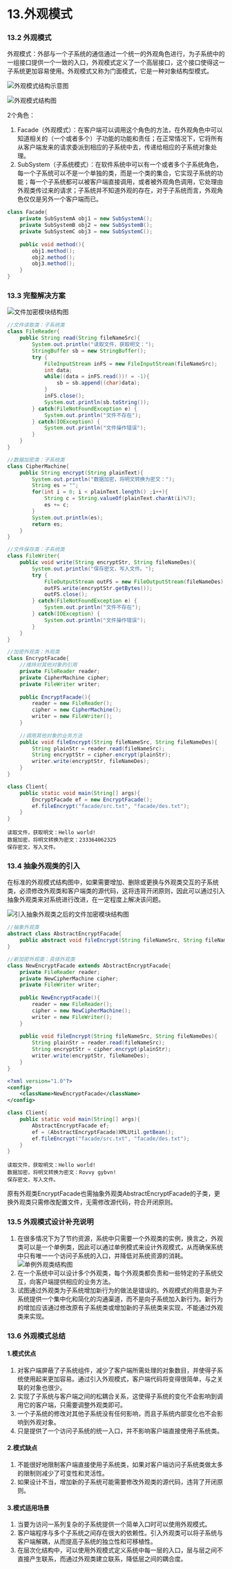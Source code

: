 # 13.外观模式

### 13.2 外观模式

外观模式：外部与一个子系统的通信通过一个统一的外观角色进行，为子系统中的一组接口提供一个一致的入口，外观模式定义了一个高层接口，这个接口使得这一子系统更加容易使用。外观模式又称为门面模式，它是一种对象结构型模式。

![外观模式结构示意图](E:\Github仓库\Notes\DesignPatterns\设计模式的艺术\assets\外观模式结构示意图.PNG)

![外观模式结构图](E:\Github仓库\Notes\DesignPatterns\设计模式的艺术\assets\外观模式结构图.PNG)

2个角色：

1. Facade（外观模式）：在客户端可以调用这个角色的方法，在外观角色中可以知道相关的（一个或者多个）子功能的功能和责任；在正常情况下，它将所有从客户端发来的请求委派到相应的子系统中去，传递给相应的子系统对象处理。
2. SubSystem（子系统模式）：在软件系统中可以有一个或者多个子系统角色，每一个子系统可以不是一个单独的类，而是一个类的集合，它实现子系统的功能；每一个子系统都可以被客户端直接调用，或者被外观角色调用，它处理由外观类传过来的请求；子系统并不知道外观的存在，对于子系统而言，外观角色仅仅是另外一个客户端而已。

```java
class Facade{
    private SubSystemA obj1 = new SubSystemA();
    private SubSystemB obj2 = new SubSystemB();
    private SubSystemC obj3 = new SubSystemC();
    
    public void method(){
        obj1.method();
        obj2.method();
        obj3.method();
    }
}
```

### 13.3 完整解决方案

![文件加密模块结构图](E:\Github仓库\Notes\DesignPatterns\设计模式的艺术\assets\文件加密模块结构图.PNG)

```java
//文件读取类：子系统类
class FileReader{
    public String read(String fileNameSrc){
        System.out.println("读取文件，获取明文：");
        StringBuffer sb = new StringBuffer();
        try {
            FileInputStream inFS = new FileInputStream(fileNameSrc);
            int data;
            while((data = inFS.read())! = -1){
            	sb = sb.append((char)data);
            }
            inFS.close();
            System.out.println(sb.toString());
        } catch(FileNotFoundException e) {
            System.out.println("文件不存在");
        } catch(IOException) {
            System.out.println("文件操作错误");
        }
    }
}

//数据加密类：子系统类
class CipherMachine{
    public String encrypt(String plainText){
        System.out.println("数据加密，将明文转换为密文：");
        String es = "";
        for(int i = 0; i < plainText.length() ;i++){
            String c = String.valueOf(plainText.charAt(i)%7);
            es += c;
        }
        System.out.println(es);
        return es;
    }
}

//文件保存类：子系统类
class FileWriter{
    public void write(String encryptStr, String fileNameDes){
        System.out.println("保存密文，写入文件。");
        try {
            FileOutputStream outFS = new FileOutputStream(fileNameDes);
            outFS.write(encryptStr.getBytes());
            outFS.close();
        } catch(FileNotFoundException e) {
            System.out.println("文件不存在");
        } catch(IOException) {
            System.out.println("文件操作错误");
        }
    }
}

//加密外观类：外观类
class EncryptFacade{
    //维持对其他对象的引用
    private FileReader reader;
    private CipherMachine cipher;
    private FileWriter writer;
    
    public EncryptFacade(){
        reader = new FileReader();
        cipher = new CipherMachine();
        writer = new FileWriter();
    }
    
    //调用其他对象的业务方法
    public void fileEncrypt(String fileNameSrc, String fileNameDes){
        String plainStr = reader.read(fileNameSrc);
        String encryptStr = cipher.encrypt(plainStr);
        writer.write(encryptStr, fileNameDes);
    }
}
```

```java
class Client{
    public static void main(String[] args){
        EncryptFacade ef = new EncryptFacade();
        ef.fileEncrypt("facade/src.txt", "facade/des.txt");
    }
}
```

```
读取文件，获取明文：Hello world!
数据加密，将明文转换为密文：233364062325
保存密文，写入文件。
```

### 13.4 抽象外观类的引入

在标准的外观模式结构图中，如果需要增加、删除或更换与外观类交互的子系统类，必须修改外观类和客户端类的源代码，这将违背开闭原则，因此可以通过引入抽象外观类来对系统进行改进，在一定程度上解决该问题。

![引入抽象外观类之后的文件加密模块结构图](E:\Github仓库\Notes\DesignPatterns\设计模式的艺术\assets\引入抽象外观类之后的文件加密模块结构图.PNG)

```java
//抽象外观类
abstract class AbstractEncryptFacade{
    public abstract void fileEncrypt(String fileNameSrc, String fileNameDes);
}

//新加密外观类：具体外观类
class NewEncryptFacade extends AbstractEncryptFacade{
    private FileReader reader;
    private NewCipherMachine cipher;
    private FileWriter writer;
    
    public NewEncryptFacade(){
        reader = new FileReader();
        cipher = new NewCipherMachine();
        writer = new FileWriter();
    }
    
    public void fileEncrypt(String fileNameSrc, String fileNameDes){
        String plainStr = reader.read(fileNameSrc);
        String encryptStr = cipher.encrypt(plainStr);
        writer.write(encryptStr, fileNameDes);
    }
}
```

```xml
<?xml version="1.0"?>
<config>
	<className>NewEncryptFacade</className>
</config>
```

```java
class Client{
    public static void main(String[] args){
        AbstractEncryptFacade ef;
        ef = (AbstractEncryptFacade)XMLUtil.getBean();
        ef.fileEncrypt("facade/src.txt", "facade/des.txt");
    }
}
```

```
读取文件，获取明文：Hello world!
数据加密，将明文转换为密文：Rovvy gybvn!
保存密文，写入文件。
```

原有外观类EncryptFacade也需抽象外观类AbstractEncryptFacade的子类，更换外观类只需修改配置文件，无需修改源代码，符合开闭原则。

### 13.5 外观模式设计补充说明

1. 在很多情况下为了节约资源，系统中只需要一个外观类的实例，换言之，外观类可以是一个单例类，因此可以通过单例模式来设计外观模式，从而确保系统中只有唯一一个访问子系统的入口，并降低对系统资源的消耗。![单例外观类结构图](E:\Github仓库\Notes\DesignPatterns\设计模式的艺术\assets\单例外观类结构图.PNG)
2. 在一个系统中可以设计多个外观类，每个外观类都负责和一些特定的子系统交互，向客户端提供相应的业务方法。
3. 试图通过外观类为子系统增加新行为的做法是错误的。外观模式的用意是为子系统提供一个集中化和简化的沟通渠道，而不是向子系统加入新行为。新行为的增加应该通过修改原有子系统类或增加新的子系统类来实现，不能通过外观类来实现。

### 13.6 外观模式总结

#### 1.模式优点

1. 对客户端屏蔽了子系统组件，减少了客户端所需处理的对象数目，并使得子系统使用起来更加容易。通过引入外观模式，客户端代码将变得很简单，与之关联的对象也很少。
2. 实现了子系统与客户端之间的松耦合关系，这使得子系统的变化不会影响到调用它的客户端，只需要调整外观类即可。
3. 一个子系统的修改对其他子系统没有任何影响，而且子系统内部变化也不会影响到外观对象。
4. 只是提供了一个访问子系统的统一入口，并不影响客户端直接使用子系统类。

#### 2.模式缺点

1. 不能很好地限制客户端直接使用子系统类，如果对客户端访问子系统类做太多的限制则减少了可变性和灵活性。
2. 如果设计不当，增加新的子系统可能需要修改外观类的源代码，违背了开闭原则。

#### 3.模式适用场景

1. 当要为访问一系列复杂的子系统提供一个简单入口时可以使用外观模式。
2. 客户端程序与多个子系统之间存在很大的依赖性。引入外观类可以将子系统与客户端解耦，从而提高子系统的独立性和可移植性。
3. 在层次化结构中，可以使用外观模式定义系统中每一层的入口，层与层之间不直接产生联系，而通过外观类建立联系，降低层之间的耦合度。